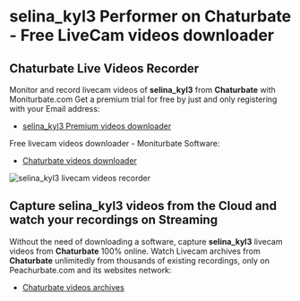 # selina_kyl3 Performer on Chaturbate - Free LiveCam videos downloader

## Chaturbate Live Videos Recorder

Monitor and record livecam videos of **selina_kyl3** from **Chaturbate** with Moniturbate.com
Get a premium trial for free by just and only registering with your Email address:
* [selina_kyl3 Premium videos downloader](https://moniturbate.com/request-demo-licence-key.html)

Free livecam videos downloader - Moniturbate Software:
* [Chaturbate videos downloader](https://moniturbate.com/moniturbate-download-software.html)

![selina_kyl3 livecam videos recorder](https://peachurnet.com/templates/moniturbate-software.png)


## Capture selina_kyl3 videos from the Cloud and watch your recordings on Streaming

Without the need of downloading a software, capture **selina_kyl3** livecam videos from **Chaturbate** 100% online.
Watch Livecam archives from **Chaturbate** unlimitedly from thousands of existing recordings, only on Peachurbate.com and its websites network:
* [Chaturbate videos archives](https://peachurnet.com/)